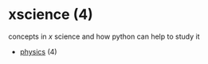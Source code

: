 # xscience (4)
concepts in $x$ science and how python can help to study it

+ [physics](physics/README.md) (4)
